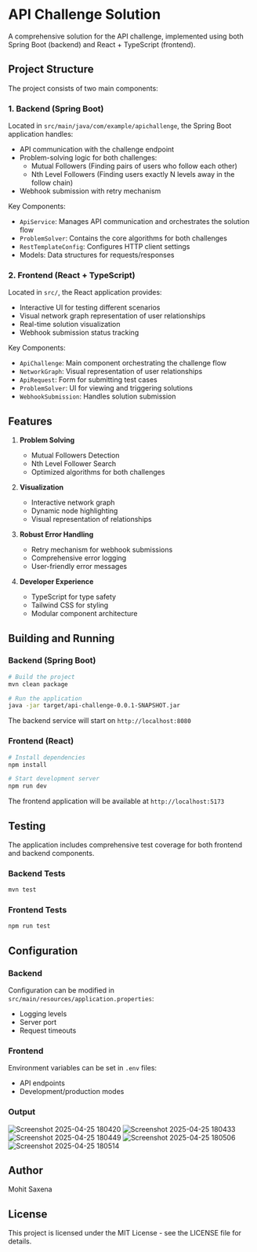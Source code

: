 # API Challenge Solution

A comprehensive solution for the API challenge, implemented using both Spring Boot (backend) and React + TypeScript (frontend).

## Project Structure

The project consists of two main components:

### 1. Backend (Spring Boot)

Located in `src/main/java/com/example/apichallenge`, the Spring Boot application handles:

- API communication with the challenge endpoint
- Problem-solving logic for both challenges:
  - Mutual Followers (Finding pairs of users who follow each other)
  - Nth Level Followers (Finding users exactly N levels away in the follow chain)
- Webhook submission with retry mechanism

Key Components:
- `ApiService`: Manages API communication and orchestrates the solution flow
- `ProblemSolver`: Contains the core algorithms for both challenges
- `RestTemplateConfig`: Configures HTTP client settings
- Models: Data structures for requests/responses

### 2. Frontend (React + TypeScript)

Located in `src/`, the React application provides:

- Interactive UI for testing different scenarios
- Visual network graph representation of user relationships
- Real-time solution visualization
- Webhook submission status tracking

Key Components:
- `ApiChallenge`: Main component orchestrating the challenge flow
- `NetworkGraph`: Visual representation of user relationships
- `ApiRequest`: Form for submitting test cases
- `ProblemSolver`: UI for viewing and triggering solutions
- `WebhookSubmission`: Handles solution submission

## Features

1. **Problem Solving**
   - Mutual Followers Detection
   - Nth Level Follower Search
   - Optimized algorithms for both challenges

2. **Visualization**
   - Interactive network graph
   - Dynamic node highlighting
   - Visual representation of relationships

3. **Robust Error Handling**
   - Retry mechanism for webhook submissions
   - Comprehensive error logging
   - User-friendly error messages

4. **Developer Experience**
   - TypeScript for type safety
   - Tailwind CSS for styling
   - Modular component architecture

## Building and Running

### Backend (Spring Boot)

```bash
# Build the project
mvn clean package

# Run the application
java -jar target/api-challenge-0.0.1-SNAPSHOT.jar
```

The backend service will start on `http://localhost:8080`

### Frontend (React)

```bash
# Install dependencies
npm install

# Start development server
npm run dev
```

The frontend application will be available at `http://localhost:5173`

## Testing

The application includes comprehensive test coverage for both frontend and backend components.

### Backend Tests
```bash
mvn test
```

### Frontend Tests
```bash
npm run test
```

## Configuration

### Backend
Configuration can be modified in `src/main/resources/application.properties`:
- Logging levels
- Server port
- Request timeouts

### Frontend
Environment variables can be set in `.env` files:
- API endpoints
- Development/production modes
### Output

![Screenshot 2025-04-25 180420](https://github.com/user-attachments/assets/b29135e6-684f-4511-b262-f48d9cea03b1)
![Screenshot 2025-04-25 180433](https://github.com/user-attachments/assets/8867903e-f3ff-4710-a10e-4af6959853f9)
![Screenshot 2025-04-25 180449](https://github.com/user-attachments/assets/90a13c81-0795-433a-a10e-238b3375a962)
![Screenshot 2025-04-25 180506](https://github.com/user-attachments/assets/b4341081-04a7-4591-b26a-d777af29b8ff)
![Screenshot 2025-04-25 180514](https://github.com/user-attachments/assets/4501cde2-a47b-494b-9130-e30a32221a7e)



## Author
Mohit Saxena

## License
This project is licensed under the MIT License - see the LICENSE file for details.
